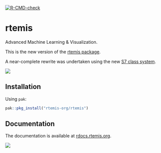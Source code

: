 [![R-CMD-check](https://github.com/rtemis-org/rtemis/actions/workflows/R-CMD-check.yaml/badge.svg)](https://github.com/rtemis-org/rtemis/actions/workflows/R-CMD-check.yaml)

# rtemis

Advanced Machine Learning &amp; Visualization.

This is the new version of the [rtemis package](https://github.com/egenn/rtemis).

A near-complete rewrite was undertaken using the new [S7 class system](https://github.com/RConsortium/S7).

![](https://www.rtemis.org/_ipx/_/rtemis-aiml-cover.webp)

## Installation

Using `pak`:

```r
pak::pkg_install("rtemis-org/rtemis")
```

## Documentation

The documentation is available at [rdocs.rtemis.org](https://rdocs.rtemis.org).

[![](https://rdocs.rtemis.org/assets/rtemis-mlv-cover.webp)](https://rdocs.rtemis.org)
